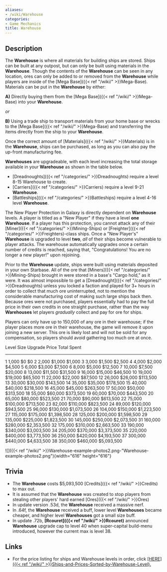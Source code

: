 ```yaml
---
aliases:
- /wiki/Warehouse
categories:
- Game Mechanics
title: Warehouse
---
```


## Description

The **Warehouse** is where all materials for building ships are stored. Ships can be built at any outpost, but can only be built using materials in the **Warehouse**. Though the contents of the **Warehouse** can be seen in any location, ores can only be added to or removed from the **Warehouse** while players are inside of the [Mega Base]({{< ref "/wiki/" >}}Mega-Base). Materials can be put in the **Warehouse** by either:

**A)** Directly buying them from the [Mega Base]({{< ref "/wiki/" >}}Mega-Base) into your **Warehouse**.

_or_

**B)** Using a trade ship to transport materials from your home base or wrecks to the [Mega Base]({{< ref "/wiki/" >}}Mega-Base) and transferring the items directly from the ship to your **Warehouse**.

Once the correct amount of [Materials]({{< ref "/wiki/" >}}Materials) is in the **Warehouse**, ships can be purchased, as long as you can also pay the up-front manufacturing fee.

**Warehouses** are upgradeable, with each level increasing the total storage available in your **Warehouse** as shown in the table below.

- [Dreadnoughts]({{< ref "/categories/" >}}Dreadnoughts) require a level 8-15 Warehouse to create.
- [Carriers]({{< ref "/categories/" >}}Carriers) require a level 9-21 **Warehouse**.
- [Battleships]({{< ref "/categories/" >}}Battleships) require a level 4-16 level **Warehouse**.

The New Player Protection in Galaxy is directly dependent on **Warehouse** levels. A player is titled as a "New Player" if they have a level **one** **Warehouse**. If a player has this protection, you cannot attack any of their [Miner]({{< ref "/categories/" >}}Mining-Ships) or [Freighter]({{< ref "/categories/" >}}Freighters)-class ships. Once a "New Player's" **Warehouse** is upgraded to level **two**, _all_ of their ships become vulnerable to player attacks. The warehouse automatically upgrades once a certain number of credits is reached, saying that, "Congratulations! You are no longer a new player!" upon rejoining.

Prior to the **Warehouse** update, ships were built using materials deposited in your own Starbase. All of the ore that [Miners]({{< ref "/categories/" >}}Mining-Ships) brought in were stored in a base's "Cargo hold," as it were. It was almost impossible to get a [Dreadnought]({{< ref "/categories/" >}}Dreadnoughts) unless you locked a faction and played for 3+ hours in order to collect that much ore uninterrupted, not to mention the considerable manufacturing cost of making such large ships back then. Because ores were not purchased, players essentially had to pay the full price in their own credits in one straight purchase, rather than the way **Warehouses** let players _gradually_ collect and pay for ore for ships.

Players can only have up to 150,000 of any ore in their warehouse; if the player places more ore in their warehouse, the game will remove it upon joining a new server. This ore is likely lost and will not be sold for any compensation, so players should avoid gathering too much ore at once.

Level Size Upgrade Price Total Spent

---

1 1,000 $0 $0 2 2,000 $1,000 $1,000 3 3,000 $1,500 $2,500 4 4,000 $2,000 $4,500 5 6,000 $3,000 $7,500 6 8,000 $5,000 $12,500 7 10,000 $7,500 $20,000 8 13,000 $11,500 $31,500 9 16,000 $15,000 $46,500 10 19,000 $19,000 $65,500 11 22,000 $22,000 $87,500 12 26,000 $26,000 $113,500 13 30,000 $30,000 $143,500 14 35,000 $35,000 $178,500 15 40,000 $40,000 $218,500 16 45,000 $45,000 $263,500 17 50,000 $50,000 $313,500 18 55,000 $60,000 $373,500 19 60,000 $70,000 $443,500 20 65,000 $80,000 $523,500 21 70,000 $90,000 $613,500 22 75,000 $100,000 $713,500 23 82,000 $110,000 $823,500 24 89,000 $120,000 $943,500 25 96,000 $130,000 $1,073,500 26 104,000 $150,000 $1,223,500 27 115,000 $175,000 $1,398,500 28 125,000 $200,000 $1,598,500 29 135,000 $225,000 $1,823,500 30 145,000 $250,000 $2,073,500 31 160,000 $280,000 $2,353,500 32 175,000 $310,000 $2,663,500 33 190,000 $340,000 $3,003,500 34 205,000 $370,000 $3,373,500 35 220,000 $400,000 $3,773,500 36 250,000 $420,000 $4,193,500 37 300,000 $440,000 $4,633,500 38 350,000 $460,000 $5,093,500

![]({{< ref "/wiki/" >}}Warehouse-example-photos2.png-"Warehouse-example-photos2.png"){width="616" height="616"}

## Trivia

- The **Warehouse** costs $5,093,500 [Credits]({{< ref "/wiki/" >}}Credits) to max out.
- It is assumed that the **Warehouse** was created to stop players from stealing other players' hard earned [Ores]({{< ref "/wiki/" >}}Ores)
- In update version .53d, the **Warehouse** received a massive nerf.
- In .64f, the **Warehouse** received a buff, lower level **Warehouses** became cheaper, and higher level **Warehouses** got a small size buff.
- In update .72b, **[Rcouret]({{< ref "/wiki/" >}}Rcouret)** announced **Warehouse** upgrade cap to level 40 when super-capital build-menu introduced, however the current max is level 38.

## Links

- For the price listing for ships and Warehouse levels in order, click <u>[HERE]({{< ref "/wiki/" >}}Ships-and-Prices-Sorted-by-Warehouse-Level).</u>